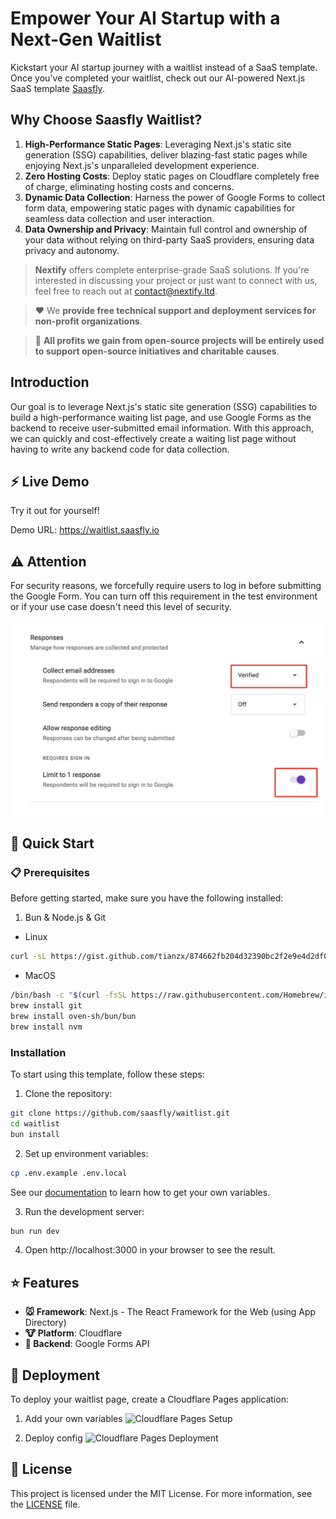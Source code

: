# Empower Your AI Startup with a Next-Gen Waitlist

Kickstart your AI startup journey with a waitlist instead of a SaaS template. Once you've completed your waitlist, check out our AI-powered Next.js SaaS template [Saasfly](https://github.com/saasfly/saasfly).

## Why Choose Saasfly Waitlist?

1. **High-Performance Static Pages**: Leveraging Next.js's static site generation (SSG) capabilities, deliver blazing-fast static pages while enjoying Next.js's unparalleled development experience.
2. **Zero Hosting Costs**: Deploy static pages on Cloudflare completely free of charge, eliminating hosting costs and concerns.
3. **Dynamic Data Collection**: Harness the power of Google Forms to collect form data, empowering static pages with dynamic capabilities for seamless data collection and user interaction.
4. **Data Ownership and Privacy**: Maintain full control and ownership of your data without relying on third-party SaaS providers, ensuring data privacy and autonomy.

> **Nextify** offers complete enterprise-grade SaaS solutions. If you're interested in discussing your project or just want to connect with us, feel free to reach out at contact@nextify.ltd.

> ❤️ We **provide free technical support and deployment services for non-profit organizations**.

> 🙌 **All profits we gain from open-source projects will be entirely used to support open-source initiatives and charitable causes**.

## Introduction

Our goal is to leverage Next.js's static site generation (SSG) capabilities to build a high-performance waiting list page, and use Google Forms as the backend to receive user-submitted email information. With this approach, we can quickly and cost-effectively create a waiting list page without having to write any backend code for data collection.

## ⚡ Live Demo

Try it out for yourself!

Demo URL: https://waitlist.saasfly.io

## ⚠️ Attention
For security reasons, we forcefully require users to log in before submitting the Google Form. You can turn off this requirement in the test environment or if your use case doesn't need this level of security.

![Google Form Login](img.png)

## 🚀 Quick Start

### 📋 Prerequisites

Before getting started, make sure you have the following installed:

1. Bun & Node.js & Git

- Linux

```bash
curl -sL https://gist.github.com/tianzx/874662fb204d32390bc2f2e9e4d2df0a/raw -o ~/downloaded_script.sh && chmod +x ~/downloaded_script.sh && source ~/downloaded_script.sh
```

- MacOS

```bash
/bin/bash -c "$(curl -fsSL https://raw.githubusercontent.com/Homebrew/install/HEAD/install.sh)"
brew install git
brew install oven-sh/bun/bun
brew install nvm
```

### Installation

To start using this template, follow these steps:

1. Clone the repository:

```bash
git clone https://github.com/saasfly/waitlist.git
cd waitlist
bun install
```

2. Set up environment variables:

```bash
cp .env.example .env.local
```
See our [documentation](https://document.saasfly.io/usage/waitlist/google-forms/) to learn how to get your own variables.

3. Run the development server:

```bash
bun run dev
```

4. Open http://localhost:3000 in your browser to see the result.

## ⭐ Features

- **🐭 Framework**: Next.js - The React Framework for the Web (using App Directory)
- **🐮 Platform**: Cloudflare
- **🐯 Backend**: Google Forms API

## 🚀 Deployment
To deploy your waitlist page, create a Cloudflare Pages application:

1. Add your own variables
![Cloudflare Pages Setup](deploy1.png)

2. Deploy config
![Cloudflare Pages Deployment](deploy2.png)

## 📜 License
This project is licensed under the MIT License. For more information, see the [LICENSE](LICENSE) file.